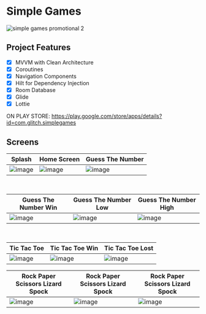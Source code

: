 # Simple Games
![simple games promotional 2](https://github.com/wozverine/SimpleGames/assets/23726873/9e1ae36d-4b11-4f80-b896-e11ea4b4add6)


## Project Features
- [x] MVVM with Clean Architecture
- [x] Coroutines
- [x] Navigation Components
- [x] Hilt for Dependency Injection
- [x] Room Database
- [x] Glide
- [x] Lottie

ON PLAY STORE: https://play.google.com/store/apps/details?id=com.glitch.simplegames
      
 ## Screens
| Splash | Home Screen | Guess The Number |
| ------ | ----- | ------ |
|![image](https://github.com/wozverine/CyberNexus/assets/23726873/c22d6272-bdc9-4216-96d1-305e055b72a5)|![image](https://github.com/wozverine/CyberNexus/assets/23726873/7d021080-cb2e-4846-8cf9-1e4f0fb423c0)|![image](https://github.com/wozverine/CyberNexus/assets/23726873/bd0e283f-e167-4f1c-bb34-ac3e6fed2812)|


<br>

| Guess The Number Win | Guess The Number Low | Guess The Number High |
| ------ | ---- | ------ |
|![image](https://github.com/wozverine/SimpleGames/assets/23726873/c1a33263-9efb-456f-995e-a54c7115422e)|![image](https://github.com/wozverine/SimpleGames/assets/23726873/693fa3b8-bbcb-4def-a63c-5d152f14ffa9)|![image](https://github.com/wozverine/SimpleGames/assets/23726873/e7d068a0-0ba2-464a-811c-96b1349746ed)

<br>

| Tic Tac Toe | Tic Tac Toe Win | Tic Tac Toe Lost |
| ------ | ---- | ------ |
|![image](https://github.com/wozverine/SimpleGames/assets/23726873/73a6e3b5-f18d-4cb8-a4c1-f6d01e89e03a)|![image](https://github.com/wozverine/SimpleGames/assets/23726873/d31073c9-02f2-4a66-b0d5-3e4667f48f6b)|![image](https://github.com/wozverine/SimpleGames/assets/23726873/bcdff9b0-dad5-4c8e-bc11-729efbc9df77)|

| Rock Paper Scissors Lizard Spock | Rock Paper Scissors Lizard Spock | Rock Paper Scissors Lizard Spock |
| ------ | ---- | ------ |
|![image](https://github.com/wozverine/SimpleGames/assets/23726873/408279f6-1300-4413-a0b5-7f21d28590a0)|![image](https://github.com/wozverine/SimpleGames/assets/23726873/e87d4da4-4303-4f80-8a28-f0195d83552f)|![image](https://github.com/wozverine/SimpleGames/assets/23726873/800725d9-3f0e-4661-8611-846eb278ac56)|


